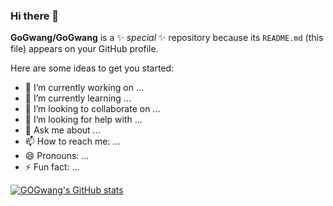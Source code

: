 ### Hi there 👋


**GoGwang/GoGwang** is a ✨ _special_ ✨ repository because its `README.md` (this file) appears on your GitHub profile.

Here are some ideas to get you started:

- 🔭 I’m currently working on ...
- 🌱 I’m currently learning ...
- 👯 I’m looking to collaborate on ...
- 🤔 I’m looking for help with ...
- 💬 Ask me about ...
- 📫 How to reach me: ...
- 😄 Pronouns: ...
- ⚡ Fun fact: ...

[![GOGwang's GitHub stats](https://github-readme-stats.vercel.app/api?username=GoGwang&show_icons=true)](https://github.com/GoGwang/github-readme-stats)
